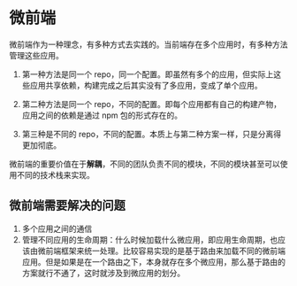 # 微前端

微前端作为一种理念，有多种方式去实践的。当前端存在多个应用时，有多种方法管理这些应用。

1. 第一种方法是同一个 repo，同一个配置。即虽然有多个的应用，但实际上这些应用共享依赖，构建完成之后其实没有了多应用，变成了单个应用。

2. 第二种方法是同一个 repo，不同的配置。即每个应用都有自己的构建产物，应用之间的依赖是通过 npm 包的形式存在的。

3. 第三种是不同的 repo，不同的配置。本质上与第二种方案一样，只是分离得更加彻底。

微前端的重要价值在于**解耦**，不同的团队负责不同的模块，不同的模块甚至可以使用不同的技术栈来实现。

## 微前端需要解决的问题

1. 多个应用之间的通信
2. 管理不同应用的生命周期：什么时候加载什么微应用，即应用生命周期，也应该由微前端框架来统一处理。比较容易实现的是基于路由来加载不同的微前端应用。但是如果是在一个路由之下，本身就存在多个微应用，那么基于路由的方案就行不通了，这时就涉及到微应用的划分。
